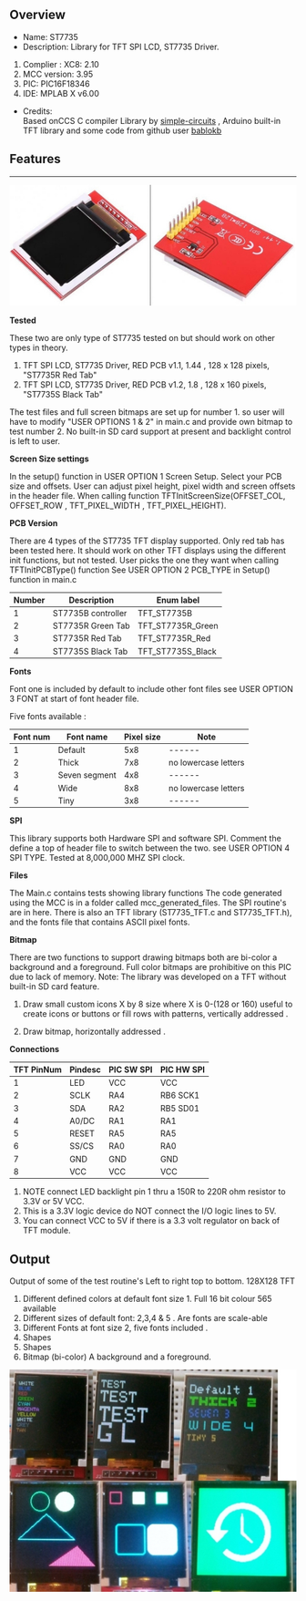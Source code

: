 Overview
--------------------------------------------
* Name: ST7735
* Description:  Library for TFT SPI LCD, ST7735 Driver.
 
1. Complier : XC8: 2.10
2. MCC version: 3.95
3. PIC: PIC16F18346
4. IDE:  MPLAB X v6.00

* Credits:  
Based onCCS C compiler Library by [ simple-circuits](https://simple-circuit.com/st7735-tft-library-ccs-c-compiler/)  , 
Arduino built-in TFT library and some code from github user [bablokb](https://github.com/bablokb/pic-st7735)
  
Features
----------------------

****

![ ig ](https://github.com/gavinlyonsrepo/pic_16F18346_projects/blob/master/images/st7735/pcb.jpg)
 
 **Tested** 
 
These two are only type of  ST7735 tested on but should work on other types in theory.

1. TFT SPI LCD, ST7735 Driver, RED PCB v1.1, 1.44 , 128 x 128 pixels, "ST7735R Red Tab" 
2. TFT SPI LCD, ST7735 Driver, RED PCB v1.2, 1.8 , 128 x 160 pixels, "ST7735S Black Tab" 

The test files and full screen bitmaps are set up for number 1.  so user will have to modify 
"USER OPTIONS 1 & 2" in main.c and provide own bitmap to test  number 2.
No built-in SD card support at present and backlight control is left to user.

**Screen Size settings**

In the setup() function in USER OPTION 1 Screen Setup. Select your PCB size and offsets. User can adjust pixel height, pixel width and screen offsets in the header file. When calling function TFTInitScreenSize(OFFSET_COL, OFFSET_ROW , TFT_PIXEL_WIDTH  , TFT_PIXEL_HEIGHT).

**PCB Version**

There are 4 types of the ST7735 TFT display supported.
Only red tab has been tested here. 
It should work on other TFT displays using the different init functions, but not tested.
User picks the one they want when calling TFTInitPCBType() function
See USER OPTION 2 PCB_TYPE in Setup() function in main.c

| Number | Description | Enum label|
| ---- | ---- | --- | 
| 1 | ST7735B controller| TFT_ST7735B |
| 2 | ST7735R Green Tab | TFT_ST7735R_Green |
| 3 | ST7735R Red Tab   | TFT_ST7735R_Red |
| 4 | ST7735S Black Tab | TFT_ST7735S_Black |
 
**Fonts**

Font one is included by default to include other font files see
USER OPTION 3 FONT  at start of font header file.

Five fonts available : 

| Font num | Font name | Pixel size |  Note |
| ------ | ------ | ------ | ------ |  
| 1 | Default | 5x8 |   ------ |
| 2 | Thick   | 7x8 |  no lowercase letters  |
| 3 | Seven segment | 4x8 | ------ |
| 4 | Wide | 8x8 | no lowercase letters |
| 5 | Tiny | 3x8 |  ------ |
 
**SPI**

This library supports both Hardware SPI and software SPI. Comment the define a top of header file to switch between the two. see USER OPTION 4 SPI TYPE. 
Tested at 8,000,000 MHZ SPI clock. 

**Files**

The Main.c contains  tests showing library functions
The code generated using the MCC is in a folder called mcc_generated_files. 
The SPI routine's are in here.
There is also an TFT library (ST7735_TFT.c and ST7735_TFT.h),
and the fonts file that contains ASCII pixel fonts.

**Bitmap**

There are two functions to support drawing bitmaps
both are bi-color a background and a foreground.
Full color bitmaps are prohibitive on this PIC due to 
lack of memory. Note: The library was developed on a
TFT without built-in SD card feature.

1. Draw small custom icons X by 8 size where X is 0-(128 or 160)
useful to create icons or buttons or fill rows with patterns,
vertically addressed .

2. Draw bitmap, horizontally addressed .
 

**Connections**

| TFT PinNum | Pindesc | PIC SW SPI | PIC HW SPI |
| --- | --- | --- | --- | 
| 1 | LED | VCC |  VCC |
| 2 | SCLK | RA4 | RB6 SCK1 |
| 3 | SDA | RA2 | RB5 SD01 |
| 4 | A0/DC | RA1 | RA1 |
| 5 | RESET | RA5  | RA5 | 
| 6 | SS/CS | RA0 | RA0 |
| 7 | GND | GND | GND |
| 8 | VCC | VCC | VCC  |

1. NOTE connect LED backlight pin 1  thru a 150R to 220R ohm resistor to 3.3V or 5V VCC.
2. This is a 3.3V logic device do NOT connect  the I/O logic lines to 5V. 
3. You can connect VCC to 5V if there is a 3.3 volt regulator on back of TFT module.

Output
-----------------------

Output of some of the test routine's Left to right top to bottom. 128X128 TFT

1. Different defined colors at default font size 1. Full 16 bit colour 565 available 
2. Different sizes of default font: 2,3,4 & 5 . Are fonts are scale-able
3. Different Fonts at font size 2, five fonts included .
4. Shapes
5. Shapes
6. Bitmap (bi-color) A background and a foreground. 

![ ig ](https://github.com/gavinlyonsrepo/pic_16F18346_projects/blob/master/images/st7735/9.jpg)
